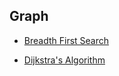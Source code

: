 <a name="graph"></a>

## Graph

- [Breadth First Search](https://github.com/birat21sk/nepactober/blob/main/alorithms/Graph%20Algorithms/breadth_first_search.py)

- [Dijkstra's Algorithm](https://github.com/birat21sk/nepactober/blob/main/alorithms/Graph%20Algorithms/dijkstras.py)
